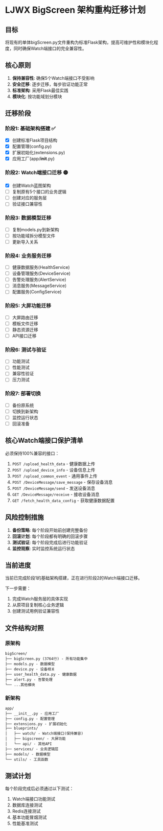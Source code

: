 # LJWX BigScreen 架构重构迁移计划

## 目标
将现有的单体bigScreen.py文件重构为标准Flask架构，提高可维护性和模块化程度，同时确保Watch端接口的完全兼容性。

## 核心原则
1. **保持兼容性**: 确保5个Watch端接口不受影响
2. **安全迁移**: 逐步迁移，每步验证功能正常
3. **标准架构**: 采用Flask最佳实践
4. **模块化**: 按功能域划分模块

## 迁移阶段

### 阶段1: 基础架构搭建 ✅
- [x] 创建标准Flask项目结构
- [x] 配置管理(config.py)
- [x] 扩展初始化(extensions.py)
- [x] 应用工厂(app/__init__.py)

### 阶段2: Watch端接口迁移 🟡
- [x] 创建Watch蓝图架构
- [ ] 复制原有5个接口的业务逻辑
- [ ] 创建对应的服务层
- [ ] 验证接口兼容性

### 阶段3: 数据模型迁移
- [ ] 复制models.py到新架构
- [ ] 按功能域拆分模型文件
- [ ] 更新导入关系

### 阶段4: 业务服务迁移
- [ ] 健康数据服务(HealthService)
- [ ] 设备管理服务(DeviceService)
- [ ] 告警处理服务(AlertService)
- [ ] 消息服务(MessageService)
- [ ] 配置服务(ConfigService)

### 阶段5: 大屏功能迁移
- [ ] 大屏路由迁移
- [ ] 模板文件迁移
- [ ] 静态资源迁移
- [ ] API接口迁移

### 阶段6: 测试与验证
- [ ] 功能测试
- [ ] 性能测试
- [ ] 兼容性验证
- [ ] 压力测试

### 阶段7: 部署切换
- [ ] 备份原系统
- [ ] 切换到新架构
- [ ] 监控运行状态
- [ ] 回滚准备

## 核心Watch端接口保护清单

必须保持100%兼容的接口：
1. `POST /upload_health_data` - 健康数据上传
2. `POST /upload_device_info` - 设备信息上传
3. `POST /upload_common_event` - 通用事件上传
4. `POST /DeviceMessage/save_message` - 保存设备消息
5. `POST /DeviceMessage/send` - 发送设备消息
6. `GET /DeviceMessage/receive` - 接收设备消息
7. `GET /fetch_health_data_config` - 获取健康数据配置

## 风险控制措施

1. **备份策略**: 每个阶段开始前创建完整备份
2. **回滚计划**: 每个阶段都有明确的回滚步骤
3. **测试验证**: 每个阶段完成后进行功能验证
4. **监控观察**: 实时监控系统运行状态

## 当前进度

当前已完成阶段1的基础架构搭建，正在进行阶段2的Watch端接口迁移。

下一步需要：
1. 完成Watch服务层的具体实现
2. 从原项目复制核心业务逻辑
3. 创建测试用例验证兼容性

## 文件结构对照

### 原架构
```
bigScreen/
├── bigScreen.py (3764行) - 所有功能集中
├── models.py - 数据模型
├── device.py - 设备相关
├── user_health_data.py - 健康数据
├── alert.py - 告警处理
└── ...其他模块
```

### 新架构
```
app/
├── __init__.py - 应用工厂
├── config.py - 配置管理
├── extensions.py - 扩展初始化
├── blueprints/
│   ├── watch/ - Watch端接口(保持兼容)
│   ├── bigscreen/ - 大屏功能
│   └── api/ - 其他API
├── services/ - 业务逻辑层
├── models/ - 数据模型
└── utils/ - 工具函数
```

## 测试计划

每个阶段完成后必须通过以下测试：
1. Watch端接口功能测试
2. 数据库连接测试
3. Redis连接测试
4. 基本功能冒烟测试
5. 性能基准测试 